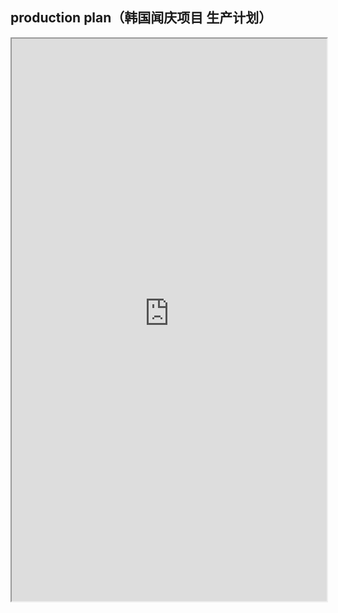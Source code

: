 ## production plan（韩国闻庆项目 生产计划）
<div>
<iframe src="https://5docs.oss-cn-shanghai.aliyuncs.com/res/韩国闻庆项目案例/production plan（韩国闻庆项目 生产计划）.pdf" width="100%" height="900px" >
</iframe>
</div>